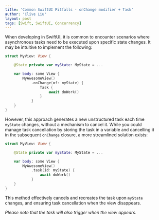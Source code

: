 ```yaml
---
title: 'Common SwiftUI Pitfalls - onChange modifier + Task'
author: 'Clive Liu'
layout: post
tags: [Swift, SwiftUI, Concurrency]
---
```


When developing in SwiftUI, it is common to encounter scenarios where asynchronous tasks need to be executed upon specific state changes. It may be intuitive to implement the following:

```swift
struct MyView: View {

    @State private var myState: MyState = ...

    var body: some View {
        MyAwesomeView()
            .onChange(of: myState) {
                Task {
                    await doWork()
                }
            }
    }
}
```

However, this approach generates a new unstructured task each time `myState` changes, without a mechanism to cancel it. While you could manage task cancellation by storing the task in a variable and cancelling it in the subsequent `onChange` closure, a more streamlined solution exists:

```swift
struct MyView: View {

    @State private var myState: MyState = ...

    var body: some View {
        MyAwesomeView()
            .task(id: myState) {
                await doWork()
            }
    }
}
```

This method effectively cancels and recreates the task upon `myState` changes, and ensuring task cancellation when the view disappears.

*Please note that the task will also trigger when the view appears.*

